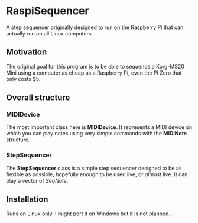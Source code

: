 # RaspiSequencer
A step sequencer originally designed to run on the Raspberry Pi that can actually run on all Linux computers.

## Motivation
The original goal for this program is to be able to sequence a Korg-MS20 Mini using a computer as cheap as a Raspberry Pi, even the Pi Zero that only costs $5.

## Overall structure

### MIDIDevice
The most important class here is **MIDIDevice**. It represents a MIDI device on which you can play notes using very simple commands with the **MIDINote** structure.

### StepSequencer
The **StepSequencer** class is a simple step sequencer designed to be as flexible as possible, hopefully enough to be used live, or *almost* live. It can play a vector of *SeqNote*.

## Installation
Runs on Linux only. I might port it on Windows but it is not planned.
